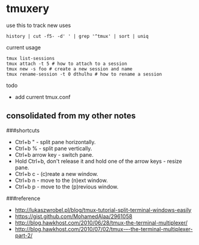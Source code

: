 # tmuxery

use this to track new uses

    history | cut -f5- -d' ' | grep '^tmux' | sort | uniq

current usage

    tmux list-sessions 
    tmux attach -t 5 # how to attach to a session
    tmux new -s foo # create a new session and name
    tmux rename-session -t 0 dthulhu # how to rename a session

todo
- add current tmux.conf

## consolidated from my other notes

###shortcuts

- Ctrl+b " - split pane horizontally.
- Ctrl+b % - split pane vertically.
- Ctrl+b arrow key - switch pane.
- Hold Ctrl+b, don't release it and hold one of the arrow keys - resize pane.
- Ctrl+b c - (c)reate a new window.
- Ctrl+b n - move to the (n)ext window.
- Ctrl+b p - move to the (p)revious window.

###reference

- http://lukaszwrobel.pl/blog/tmux-tutorial-split-terminal-windows-easily
- https://gist.github.com/MohamedAlaa/2961058
- http://blog.hawkhost.com/2010/06/28/tmux-the-terminal-multiplexer/
- http://blog.hawkhost.com/2010/07/02/tmux-–-the-terminal-multiplexer-part-2/
